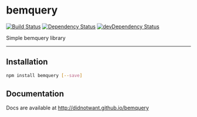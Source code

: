 # bemquery

[![Build Status](https://travis-ci.org/didnotwant/bemquery.svg?branch=master)](https://travis-ci.org/didnotwant/bemquery) [![Dependency Status](https://david-dm.org/didnotwant/bemquery.svg)](https://david-dm.org/didnotwant/bemquery) [![devDependency Status](https://david-dm.org/didnotwant/bemquery/dev-status.svg)](https://david-dm.org/didnotwant/bemquery#info=devDependencies)

Simple bemquery library

---

## Installation

```bash
npm install bemquery [--save]
```

## Documentation

Docs are available at http://didnotwant.github.io/bemquery
